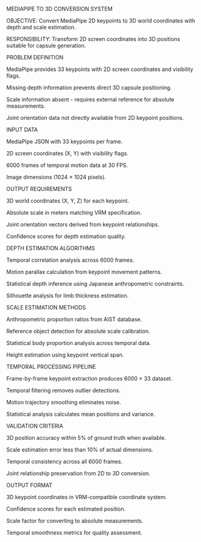 MEDIAPIPE TO 3D CONVERSION SYSTEM

OBJECTIVE: Convert MediaPipe 2D keypoints to 3D world coordinates with depth and scale estimation.

RESPONSIBILITY: Transform 2D screen coordinates into 3D positions suitable for capsule generation.

PROBLEM DEFINITION

MediaPipe provides 33 keypoints with 2D screen coordinates and visibility flags.

Missing depth information prevents direct 3D capsule positioning.

Scale information absent - requires external reference for absolute measurements.

Joint orientation data not directly available from 2D keypoint positions.

INPUT DATA

MediaPipe JSON with 33 keypoints per frame.

2D screen coordinates (X, Y) with visibility flags.

6000 frames of temporal motion data at 30 FPS.

Image dimensions (1024 × 1024 pixels).

OUTPUT REQUIREMENTS

3D world coordinates (X, Y, Z) for each keypoint.

Absolute scale in meters matching VRM specification.

Joint orientation vectors derived from keypoint relationships.

Confidence scores for depth estimation quality.

DEPTH ESTIMATION ALGORITHMS

Temporal correlation analysis across 6000 frames.

Motion parallax calculation from keypoint movement patterns.

Statistical depth inference using Japanese anthropometric constraints.

Silhouette analysis for limb thickness estimation.

SCALE ESTIMATION METHODS

Anthropometric proportion ratios from AIST database.

Reference object detection for absolute scale calibration.

Statistical body proportion analysis across temporal data.

Height estimation using keypoint vertical span.

TEMPORAL PROCESSING PIPELINE

Frame-by-frame keypoint extraction produces 6000 × 33 dataset.

Temporal filtering removes outlier detections.

Motion trajectory smoothing eliminates noise.

Statistical analysis calculates mean positions and variance.

VALIDATION CRITERIA

3D position accuracy within 5% of ground truth when available.

Scale estimation error less than 10% of actual dimensions.

Temporal consistency across all 6000 frames.

Joint relationship preservation from 2D to 3D conversion.

OUTPUT FORMAT

3D keypoint coordinates in VRM-compatible coordinate system.

Confidence scores for each estimated position.

Scale factor for converting to absolute measurements.

Temporal smoothness metrics for quality assessment.
